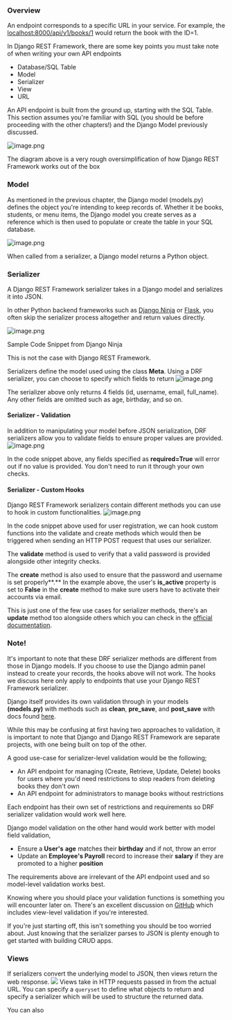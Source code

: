 ### Overview
An endpoint corresponds to a specific URL in your service. For example, the [localhost:8000/api/v1/books/1](http://localhost:8000/api/v1/books/1) would return the book with the ID=1.

In Django REST Framework, there are some key points you must take note of when writing your own API endpoints
- Database/SQL Table
- Model
- Serializer
- View
- URL

An API endpoint is built from the ground up, starting with the SQL Table. This section assumes you're familiar with SQL (you should be before proceeding with the other chapters!) and the Django Model previously discussed.

![image.png](_resources/7%20-%20Writing%20API%20Endpoints/f6d46eeef4a1644acda573cfd3c673f7_MD5.jpg)

The diagram above is a very rough oversimplification of how Django REST Framework works out of the box

### Model
As mentioned in the previous chapter, the Django model (models.py) defines the object you're intending to keep records of. Whether it be books, students, or menu items, the Django model you create serves as a reference which is then used to populate or create the table in your SQL database.

![image.png](_resources/7%20-%20Writing%20API%20Endpoints/8aafbc6d8b57c1b14e1982b559afc3d6_MD5.jpg)

When called from a serializer, a Django model returns a Python object.

### Serializer
A Django REST Framework serializer takes in a Django model and serializes it into JSON.

In other Python backend frameworks such as [Django Ninja](https://django-ninja.dev/) or [Flask](https://flask.palletsprojects.com), you often skip the serializer process altogether and return values directly.

![image.png](_resources/7%20-%20Writing%20API%20Endpoints/f18ff6ca2e734e8fa7f303466a9dc4fc_MD5.jpg)

Sample Code Snippet from Django Ninja

This is not the case with Django REST Framework.

Serializers define the model used using the class **Meta**. Using a DRF serializer, you can choose to specify which fields to return
![image.png](_resources/7%20-%20Writing%20API%20Endpoints/f5939f9b512e7c4b204129ff4d1b6c44_MD5.jpg)

The serializer above only returns 4 fields (id, username, email, full\_name). Any other fields are omitted such as age, birthday, and so on.

#### Serializer - Validation
In addition to manipulating your model before JSON serialization, DRF serializers allow you to validate fields to ensure proper values are provided.
![image.png](_resources/7%20-%20Writing%20API%20Endpoints/972f5b24877092dabefa35683e9d8a37_MD5.jpg)

In the code snippet above, any fields specified as **required=True** will error out if no value is provided. You don't need to run it through your own checks.

#### Serializer - Custom Hooks  
Django REST Framework serializers contain different methods you can use to hook in custom functionalities.
![image.png](_resources/7%20-%20Writing%20API%20Endpoints/55d02092931568fb93eb38d7e0b35fb4_MD5.jpg)

In the code snippet above used for user registration, we can hook custom functions into the validate and create methods which would then be triggered when sending an HTTP POST request that uses our serializer.

The **validate** method is used to verify that a valid password is provided alongside other integrity checks.

The **create** method is also used to ensure that the password and username is set properly**.** In the example above, the user's **is\_active** property is set to **False** in the **create** method to make sure users have to activate their accounts via email.

This is just one of the few use cases for serializer methods, there's an **update** method too alongside others which you can check in the [official documentation](https://www.django-rest-framework.org/api-guide/serializers/).

### Note!
It's important to note that these DRF serializer methods are different from those in Django models. If you choose to use the Django admin panel instead to create your records, the hooks above will not work. The hooks we discuss here only apply to endpoints that use your Django REST Framework serializer.

Django itself provides its own validation through in your models **(models.py)** with methods such as **clean**, **pre\_save**, and **post\_save** with docs found [here](https://docs.djangoproject.com/en/5.1/ref/signals/).

While this may be confusing at first having two approaches to validation, it is important to note that Django and Django REST Framework are separate projects, with one being built on top of the other.

A good use-case for serializer-level validation would be the following;

- An API endpoint for managing (Create, Retrieve, Update, Delete) books for users where you'd need restrictions to stop readers from deleting books they don't own
- An API endpoint for administrators to manage books without restrictions

Each endpoint has their own set of restrictions and requirements so DRF serializer validation would work well here.

Django model validation on the other hand would work better with model field validation,

- Ensure a **User's** **age** matches their **birthday** and if not, throw an error
- Update an **Employee's Payroll** record to increase their **salary** if they are promoted to a higher **position**

The requirements above are irrelevant of the API endpoint used and so model-level validation works best.

Knowing where you should place your validation functions is something you will encounter later on. There's an excellent discussion on [GitHub](https://github.com/encode/django-rest-framework/discussions/7850) which includes view-level validation if you're interested.

If you're just starting off, this isn't something you should be too worried about. Just knowing that the serializer parses to JSON is plenty enough to get started with building CRUD apps.

### Views
If serializers convert the underlying model to JSON, then views return the web response.
![](_resources/7%20-%20Writing%20API%20Endpoints/9bb3d5c0c6da24a9d80d81d1e5b4a716_MD5.jpeg)
Views take in HTTP requests passed in from the actual URL. You can specify a `queryset` to define what objects to return and specify a serializer which will be used to structure the returned data.

You can also 